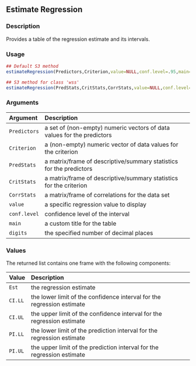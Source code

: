 ## Estimate Regression 

### Description

Provides a table of the regression estimate and its intervals.

### Usage

```r
## Default S3 method
estimateRegression(Predictors,Criterion,value=NULL,conf.level=.95,main=NULL,digits=3)

## S3 method for class 'wss'
estimateRegression(PredStats,CritStats,CorrStats,value=NULL,conf.level=.95,main=NULL,digits=3)
```

### Arguments

Argument | Description
:-- | :--
```Predictors``` | a set of (non-empty) numeric vectors of data values for the predictors
```Criterion``` | a (non-empty) numeric vector of data values for the criterion
```PredStats``` | a matrix/frame of descriptive/summary statistics for the predictors
```CritStats``` | a matrix/frame of descriptive/summary statistics for the criterion
```CorrStats``` | a matrix/frame of correlations for the data set
```value``` | a specific regression value to display
```conf.level``` | confidence level of the interval
```main``` | a custom title for the table
```digits``` | the specified number of decimal places

### Values

The returned list contains one frame with the following components:

Value | Description
:-- | :--
```Est``` | the regression estimate
```CI.LL``` | the lower limit of the confidence interval for the regression estimate
```CI.UL``` | the upper limit of the confidence interval for the regression estimate
```PI.LL``` | the lower limit of the prediction interval for the regression estimate
```PI.UL``` | the upper limit of the prediction interval for the regression estimate
